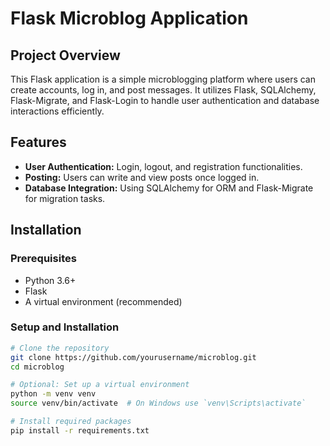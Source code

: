 # Flask Microblog Application

## Project Overview
This Flask application is a simple microblogging platform where users can create accounts, log in, and post messages. It utilizes Flask, SQLAlchemy, Flask-Migrate, and Flask-Login to handle user authentication and database interactions efficiently.

## Features
- **User Authentication:** Login, logout, and registration functionalities.
- **Posting:** Users can write and view posts once logged in.
- **Database Integration:** Using SQLAlchemy for ORM and Flask-Migrate for migration tasks.

## Installation

### Prerequisites
- Python 3.6+
- Flask
- A virtual environment (recommended)

### Setup and Installation
```bash
# Clone the repository
git clone https://github.com/yourusername/microblog.git
cd microblog

# Optional: Set up a virtual environment
python -m venv venv
source venv/bin/activate  # On Windows use `venv\Scripts\activate`

# Install required packages
pip install -r requirements.txt
